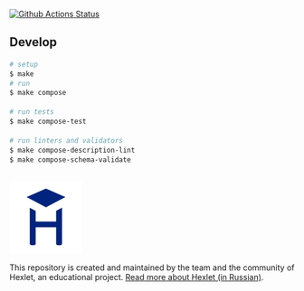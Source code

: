 [![Github Actions Status](https://github.com/hexlet-basics/exercises-html/workflows/Docker/badge.svg)](https://github.com/hexlet-basics/exercises-html/actions)

## Develop

```sh
# setup
$ make
# run
$ make compose

# run tests
$ make compose-test

# run linters and validators
$ make compose-description-lint
$ make compose-schema-validate
```

##
[![Hexlet Ltd. logo](https://raw.githubusercontent.com/Hexlet/hexletguides.github.io/master/images/hexlet_logo128.png)](https://ru.hexlet.io/pages/about?utm_source=github&utm_medium=link&utm_campaign=exercises-html)

This repository is created and maintained by the team and the community of Hexlet, an educational project. [Read more about Hexlet (in Russian)](https://ru.hexlet.io/pages/about?utm_source=github&utm_medium=link&utm_campaign=exercises-html).
##
